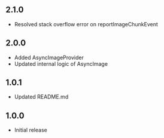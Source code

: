 ## 2.1.0

- Resolved stack overflow error on reportImageChunkEvent

## 2.0.0

- Added AsyncImageProvider
- Updated internal logic of AsyncImage

## 1.0.1

- Updated README.md

## 1.0.0

- Initial release
